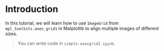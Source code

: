 # Introduction

In this tutorial, we will learn how to use `ImageGrid` from `mpl_toolkits.axes_grid1` in Matplotlib to align multiple images of different sizes.

> You can write code in `simple-axesgrid2.ipynb`.

